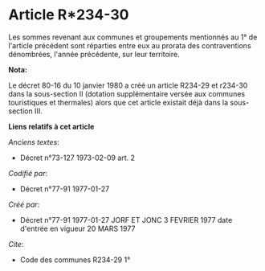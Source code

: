 # Article R*234-30

Les sommes revenant aux communes et groupements  mentionnés au 1° de l'article précédent sont réparties entre eux au prorata
des contraventions dénombrées, l'année précédente, sur leur territoire.

**Nota:**

Le décret 80-16 du 10 janvier 1980 a créé un article R234-29 et r234-30 dans la sous-section II (dotation supplémentaire
versée aux communes touristiques et thermales) alors que cet article existait déjà dans la sous-section III.

**Liens relatifs à cet article**

_Anciens textes_:

  - Décret n°73-127 1973-02-09 art. 2

_Codifié par_:

  - Décret n°77-91 1977-01-27

_Créé par_:

  - Décret n°77-91 1977-01-27 JORF ET JONC 3 FEVRIER 1977 date d'entrée en vigueur 20 MARS 1977

_Cite_:

  - Code des communes R234-29 1°
